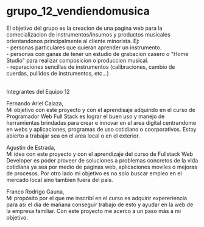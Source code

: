 # grupo_12_vendiendomusica

El objetivo del grupo es la creacion de una pagina web para la comecializacion de instrumentos/insumos y productos musicales orientandonos principalmente al cliente minorista. 
Ej: <br>
    - personas particulares que quieran aprender un instrumento. <br>
    - personas con ganas de tener un estudio de grabacion casero o "Home Studio" para realizar composicion o produccion musical.<br>
    - reparaciones sencillas de instrumentos (calibraciones, cambio de cuerdas, pullidos de instrumentos, etc...)<br>
<br>

Integrantes del Equipo 12<br>

Fernando Ariel Calaza,<br>
    Mi objetivo con este proyecto y con el aprendisaje adquirido en el curso de Programador Web Full Stack es lograr el buen uso y manejo de herramientas brindadas para crear e innovar en el area digital centrandome en webs y aplicaciones, programas de uso cotidiano o coorporativos. Estoy abierto a trabajar sea en el area local o en el exterior.     <br>

Agustin de Estrada,<br>
    Mi idea con este proyecto y con el aprendizaje del curso de Fullstack Web Developer es poder proveer de soluciones a problemas concretos de la vida cotidiana
    ya sea por medio de paginas web, aplicaciones moviles o mejoras de procesos.
    Por otro lado mi objetivo es no solo buscar empleo en el mercado local sino tambien fuera del pais.<br>
    
Franco Rodrigo Gauna,<br>
    Mi propósito por el que me inscribí en el curso es adquirir expereriencia para asi el día de mañana conseguir trabajo de esto y ayudar en la web de la empresa familiar. 
    Con este proyecto me acerco a un paso más a mi objetivo.
